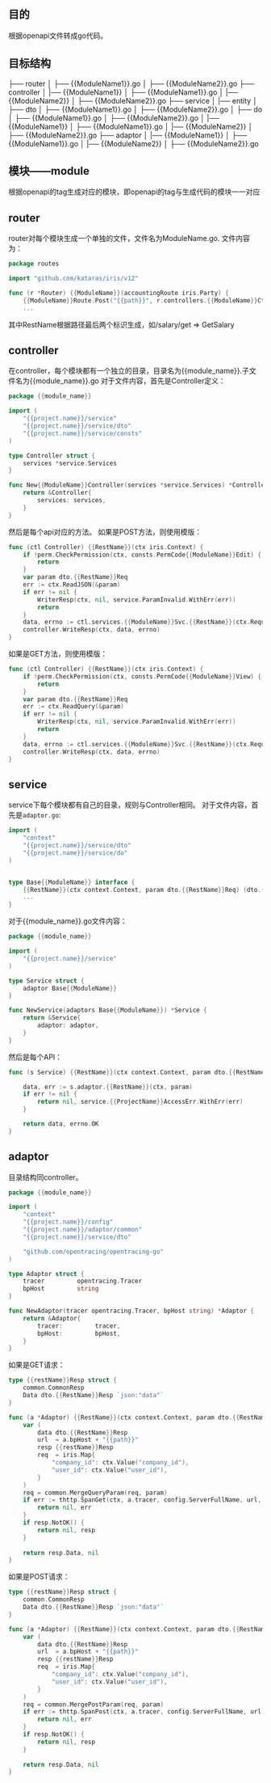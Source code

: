 ## 目的
根据openapi文件转成go代码。
## 目标结构
├── router
│        ├── {{ModuleName1}}.go
│        ├── {{ModuleName2}}.go
├── controller
│   |── {{ModuleName1}}
│        ├── {{ModuleName1}}.go
│   |── {{ModuleName2}}
│        ├── {{ModuleName2}}.go
├── service
│   |── entity
│        ├── dto
│            ├── {{ModuleName1}}.go
│            ├── {{ModuleName2}}.go
│        ├── do
│            ├── {{ModuleName1}}.go
│            ├── {{ModuleName2}}.go
│   |── {{ModuleName1}}
│        ├── {{ModuleName1}}.go
│   |── {{ModuleName2}}
│        ├── {{ModuleName2}}.go
├── adaptor
│   |── {{ModuleName1}}
│        ├── {{ModuleName1}}.go
│   |── {{ModuleName2}}
│        ├── {{ModuleName2}}.go

## 模块——module
根据openapi的tag生成对应的模块，即openapi的tag与生成代码的模块一一对应
## router
router对每个模块生成一个单独的文件，文件名为ModuleName.go.
文件内容为：
```go
package routes

import "github.com/kataras/iris/v12"

func (r *Router) {{ModuleName}}(accountingRoute iris.Party) {
	{{ModuleName}}Route.Post("{{path}}", r.controllers.{{ModuleName}}Ctl.{{RestName}})
	...
```
其中RestName根据路径最后两个标识生成，如/salary/get => GetSalary

## controller
在controller，每个模块都有一个独立的目录，目录名为{{module_name}}.子文件名为{{module_name}}.go
对于文件内容，首先是Controller定义：
```go
package {{module_name}}

import (
    "{{project.name}}/service"
    "{{project.name}}/service/dto"
    "{{project.name}}/service/consts"
)

type Controller struct {
	services *service.Services
}

func New{{ModuleName}}Controller(services *service.Services) *Controller {
	return &Controller{
		services: services,
	}
}
```
然后是每个api对应的方法。
如果是POST方法，则使用模版：
```go
func (ctl Controller) {{RestName}}(ctx iris.Context) {
    if !perm.CheckPermission(ctx, consts.PermCode{{ModuleName}}Edit) {
        return
    }
	var param dto.{{RestName}}Req
	err := ctx.ReadJSON(&param)
	if err != nil {
		WriterResp(ctx, nil, service.ParamInvalid.WithErr(err))
		return
	}
	data, errno := ctl.services.{{ModuleName}}Svc.{{RestName}}(ctx.Request().Context(), param)
    controller.WriteResp(ctx, data, errno)
}
```
如果是GET方法，则使用模版：
```go
func (ctl Controller) {{RestName}}(ctx iris.Context) {
    if !perm.CheckPermission(ctx, consts.PermCode{{ModuleName}}View) {
        return
    }
	var param dto.{{RestName}}Req
	err := ctx.ReadQuery(&param)
	if err != nil {
		WriterResp(ctx, nil, service.ParamInvalid.WithErr(err))
		return
	}
	data, errno := ctl.services.{{ModuleName}}Svc.{{RestName}}(ctx.Request().Context(), param)
    controller.WriteResp(ctx, data, errno)
}
```

## service
service下每个模块都有自己的目录，规则与Controller相同。
对于文件内容，首先是`adaptor.go`:
```go
import (
    "context"
	"{{project.name}}/service/dto"
	"{{project.name}}/service/do"
)


type Base{{ModuleName}} interface {
    {{RestName}}(ctx context.Context, param dto.{{RestName}}Req) (dto.{{RestName}}Resp, error)
	...
}
```
对于{{module_name}}.go文件内容：
```go
package {{module_name}}

import (
	"{{project.name}}/service"
)

type Service struct {
	adaptor Base{{ModuleName}}
}

func NewService(adaptors Base{{ModuleName}}) *Service {
	return &Service{
		adaptor: adaptor,
	}
}
```
然后是每个API：
```go
func (s Service) {{RestName}}(ctx context.Context, param dto.{{RestName}}Req) (dto.{{RestName}}Resp, service.Errno) {

	data, err := s.adaptor.{{RestName}}(ctx, param)
	if err != nil {
		return nil, service.{{ProjectName}}AccessErr.WithErr(err)
	}

	return data, errno.OK
}
```

## adaptor
目录结构同controller。
```go
package {{module_name}}

import (
	"context"
	"{{project.name}}/config"
    "{{project.name}}/adaptor/common"
	"{{project.name}}/service/dto"

    "github.com/opentracing/opentracing-go"
)

type Adaptor struct {
	tracer         opentracing.Tracer
	bpHost         string
}

func NewAdaptor(tracer opentracing.Tracer, bpHost string) *Adaptor {
	return &Adaptor{
		tracer:         tracer,
		bpHost:         bpHost,
	}
}
```
如果是GET请求：
```go
type {{restName}}Resp struct {
	common.CommonResp
	Data dto.{{RestName}}Resp `json:"data"`
}

func (a *Adaptor) {{RestName}}(ctx context.Context, param dto.{{RestName}}Req) (dto.{{RestName}}Resp, error) {
    var (
        data dto.{{RestName}}Resp
        url  = a.bpHost + "{{path}}"
        resp {{restName}}Resp
        req  = iris.Map{
            "company_id": ctx.Value("company_id"),
			"user_id": ctx.Value("user_id"),
        }
    )
	req = common.MergeQueryParam(req, param)
    if err := thttp.SpanGet(ctx, a.tracer, config.ServerFullName, url, common.GetHttpHeader, req, &resp); err != nil {
        return nil, err
    }
    if resp.NotOK() {
        return nil, resp
    }
	
	return resp.Data, nil
}
```
如果是POST请求：
```go
type {{restName}}Resp struct {
	common.CommonResp
	Data dto.{{RestName}}Resp `json:"data"`
}

func (a *Adaptor) {{RestName}}(ctx context.Context, param dto.{{RestName}}Req) (dto.{{RestName}}Resp, error) {
    var (
        data dto.{{RestName}}Resp
        url  = a.bpHost + "{{path}}"
        resp {{restName}}Resp
        req  = iris.Map{
            "company_id": ctx.Value("company_id"),
			"user_id": ctx.Value("user_id"),
        }
    )
	req = common.MergePostParam(req, param)
    if err := thttp.SpanPost(ctx, a.tracer, config.ServerFullName, url, common.PostHttpHeader, req, &resp); err != nil {
        return nil, err
    }
    if resp.NotOK() {
        return nil, resp
    }
	
	return resp.Data, nil
}
```